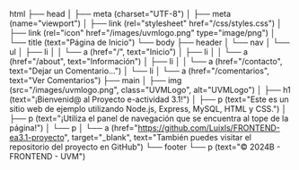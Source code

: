 html
├── head
│   ├── meta (charset="UTF-8")
│   ├── meta (name="viewport")
│   ├── link (rel="stylesheet" href="/css/styles.css")
│   ├── link (rel="icon" href="/images/uvmlogo.png" type="image/png")
│   └── title (text="Página de Inicio")
└── body
    ├── header
    │   └── nav
    │       └── ul
    │           ├── li
    │           │   └── a (href="/", text="Inicio")
    │           ├── li
    │           │   └── a (href="/about", text="Información")
    │           ├── li
    │           │   └── a (href="/contacto", text="Dejar un Comentario...")
    │           └── li
    │               └── a (href="/comentarios", text="Ver Comentarios")
    ├── main
    │   ├── img (src="/images/uvmlogo.png", class="UVMLogo", alt="UVMLogo")
    │   ├── h1 (text="¡Bienvenid@ al Proyecto e-actividad 3.1!")
    │   ├── p (text="Este es un sitio web de ejemplo utilizando Node.js, Express, MySQL, HTML y CSS.")
    │   ├── p (text="¡Utiliza el panel de navegación que se encuentra al tope de la página!")
    │   └── p
    │       └── a (href="https://github.com/Luixls/FRONTEND-ea3.1-proyecto", target="_blank", text="También puedes visitar el repositorio del proyecto en GitHub")
    └── footer
        └── p (text="&copy; 2024B - FRONTEND - UVM")
